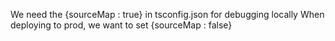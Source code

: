 We need the {sourceMap : true} in tsconfig.json for debugging locally
When deploying to prod, we want to set {sourceMap : false}